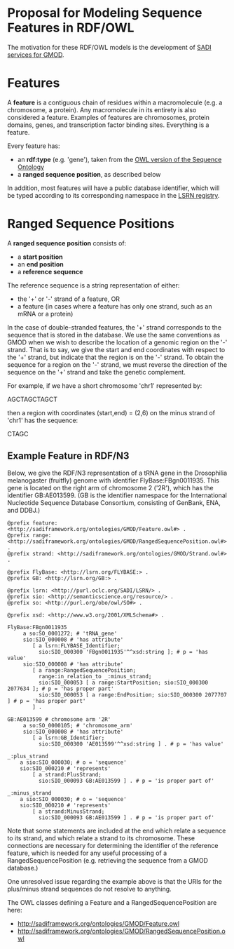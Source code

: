 # Proposal for Modeling Sequence Features in RDF/OWL #

The motivation for these RDF/OWL models is the development of [SADI services for GMOD](ServicesForGMOD.md).

# Features #

A **feature** is a contiguous chain of residues within a macromolecule (e.g. a chromosome, a protein).  Any macromolecule in its entirety is also considered a feature. Examples of features are chromosomes, protein domains, genes, and transcription factor binding sites. Everything is a feature.

Every feature has:

  * an **rdf:type** (e.g. 'gene'), taken from the [OWL version of the Sequence Ontology](http://purl.org/obo/owl/SO#)
  * a **ranged sequence position**, as described below

In addition, most features will have a public database identifier, which will be typed according to its corresponding namespace in the [LSRN registry](http://lsrn.org).

# Ranged Sequence Positions #

A **ranged sequence position** consists of:

  * a **start position**
  * an **end position**
  * a **reference sequence**

The reference sequence is a string representation of either:

  * the '+' or '-' strand of a feature, OR
  * a feature (in cases where a feature has only one strand, such as an mRNA or a protein)

In the case of double-stranded features, the '+' strand corresponds to the sequence that is stored in the database. We use the same conventions as GMOD when we wish to describe the location of a genomic region on the '-' strand. That is to say, we give the start and end coordinates with respect to the '+' strand, but indicate that the region is on the '-' strand. To obtain the sequence for a region on the '-' strand, we must reverse the direction of the sequence on the '+' strand and take the genetic complement.

For example, if we have a short chromosome 'chr1' represented by:

AGCTAGCTAGCT

then a region with coordinates (start,end) = (2,6) on the minus strand of 'chr1' has the sequence:

CTAGC

## Example Feature in RDF/N3 ##

Below, we give the RDF/N3 representation of a tRNA gene in the Drosophilia melanogaster (fruitfly) genome with identifier FlyBase:FBgn0011935.  This gene is located on the right arm of chromosome 2 ('2R'), which has the identifier GB:AE013599. (GB is the identifier namespace for the International Nucleotide Sequence Database Consortium, consisting of GenBank, ENA, and DDBJ.)

```
@prefix feature: <http://sadiframework.org/ontologies/GMOD/Feature.owl#> .
@prefix range: <http://sadiframework.org/ontologies/GMOD/RangedSequencePosition.owl#> .
@prefix strand: <http://sadiframework.org/ontologies/GMOD/Strand.owl#> .

@prefix FlyBase: <http://lsrn.org/FLYBASE:> .
@prefix GB: <http://lsrn.org/GB:> .

@prefix lsrn: <http://purl.oclc.org/SADI/LSRN/> .
@prefix sio: <http://semanticscience.org/resource/> .
@prefix so: <http://purl.org/obo/owl/SO#> .

@prefix xsd: <http://www.w3.org/2001/XMLSchema#> .

FlyBase:FBgn0011935
     a so:SO_0001272; # 'tRNA_gene'
     sio:SIO_000008 # 'has attribute' 
        [ a lsrn:FLYBASE_Identifier;
          sio:SIO_000300 'FBgn0011935'^^xsd:string ]; # p = 'has value'
     sio:SIO_000008 # 'has attribute'
        [ a range:RangedSequencePosition;
          range:in_relation_to _:minus_strand; 
          sio:SIO_000053 [ a range:StartPosition; sio:SIO_000300 2077634 ]; # p = 'has proper part'
          sio:SIO_000053 [ a range:EndPosition; sio:SIO_000300 2077707 ] # p = 'has proper part'
        ] .
       
GB:AE013599 # chromosome arm '2R'
     a so:SO_0000105; # 'chromosome_arm'
     sio:SIO_000008 # 'has attribute' 
        [ a lsrn:GB_Identifier;
          sio:SIO_000300 'AE013599'^^xsd:string ] . # p = 'has value'
 
_:plus_strand 
    a sio:SIO_000030; # o = 'sequence'
    sio:SIO_000210 # 'represents'
        [ a strand:PlusStrand; 
          sio:SIO_000093 GB:AE013599 ] . # p = 'is proper part of'
    
_:minus_strand 
    a sio:SIO_000030; # o = 'sequence'
    sio:SIO_000210 # 'represents'
        [ a strand:MinusStrand; 
          sio:SIO_000093 GB:AE013599 ] . # p = 'is proper part of'

```

Note that some statements are included at the end which relate a sequence to its strand, and which relate a strand to its chromosome. These connections are necessary for determining the identifier of the reference feature, which is needed for any useful processing of a RangedSequencePosition (e.g. retrieving the sequence from a GMOD database.)

One unresolved issue regarding the example above is that the URIs for the plus/minus strand sequences do not  resolve to anything.

The OWL classes defining a Feature and a RangedSequencePosition are here:

  * http://sadiframework.org/ontologies/GMOD/Feature.owl
  * http://sadiframework.org/ontologies/GMOD/RangedSequencePosition.owl